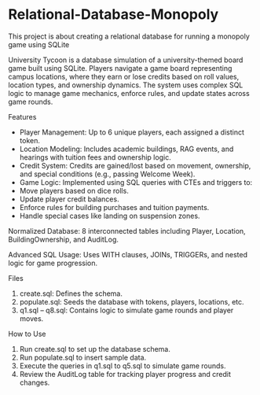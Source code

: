 # Relational-Database-Monopoly
This project is about creating a relational database for running a monopoly game using SQLite


University Tycoon is a database simulation of a university-themed board game built using SQLite. Players navigate a game board representing campus locations, where they earn or lose credits based on roll values, location types, and ownership dynamics. The system uses complex SQL logic to manage game mechanics, enforce rules, and update states across game rounds.


Features
- Player Management: Up to 6 unique players, each assigned a distinct token.
- Location Modeling: Includes academic buildings, RAG events, and hearings with tuition fees and ownership logic.
- Credit System: Credits are gained/lost based on movement, ownership, and special conditions (e.g., passing Welcome Week).
- Game Logic: Implemented using SQL queries with CTEs and triggers to:
- Move players based on dice rolls.
- Update player credit balances.
- Enforce rules for building purchases and tuition payments.
- Handle special cases like landing on suspension zones.


Normalized Database: 8 interconnected tables including Player, Location, BuildingOwnership, and AuditLog.


Advanced SQL Usage: Uses WITH clauses, JOINs, TRIGGERs, and nested logic for game progression.


Files
1. create.sql: Defines the schema.
2. populate.sql: Seeds the database with tokens, players, locations, etc.
3. q1.sql – q8.sql: Contains logic to simulate game rounds and player moves.


How to Use
1. Run create.sql to set up the database schema.
2. Run populate.sql to insert sample data.
3. Execute the queries in q1.sql to q5.sql to simulate game rounds.
4. Review the AuditLog table for tracking player progress and credit changes.
